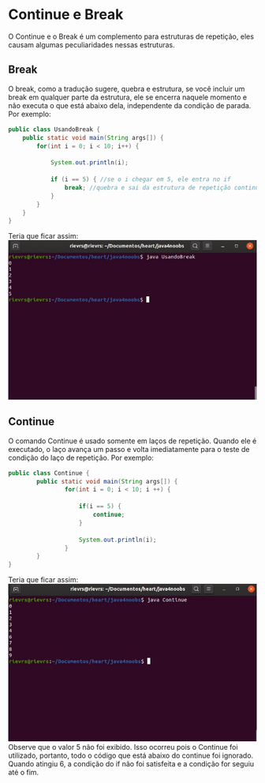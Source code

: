 <h1>Continue e Break</h1>

O Continue e o Break é um complemento para estruturas de repetição, eles causam algumas peculiaridades nessas estruturas.

<h2> Break </h2>
O break, como a tradução sugere, quebra e estrutura, se você incluir um break em qualquer parte da estrutura, ele se encerra naquele momento e não executa o que está abaixo dela, independente da condição de parada. Por exemplo:

```java
public class UsandoBreak {
    public static void main(String args[]) {
        for(int i = 0; i < 10; i++) {

            System.out.println(i);

            if (i == 5) { //se o i chegar em 5, ele entra no if
                break; //quebra e sai da estrutura de repetição continuando o código.
            }
        }
    }
}
```

Teria que ficar assim:
<img src="../4noobsAssets/break.jpeg">

<h2>Continue</h2>

O comando Continue é usado somente em laços de repetição. Quando ele é executado, o laço avança um passo e volta imediatamente para o teste de condição do laço de repetição. Por exemplo:

```java
public class Continue {
        public static void main(String args[]) {
                for(int i = 0; i < 10; i ++) {

                    if(i == 5) {
                        continue;
                    }

                    System.out.println(i);
                }
        }
}
```

Teria que ficar assim:
<img src="../4noobsAssets/Continue.jpeg">
Observe que o valor 5 não foi exibido. Isso ocorreu pois o Continue foi utilizado, portanto, todo o código que está abaixo do continue foi ignorado. Quando atingiu 6, a condição do if não foi satisfeita e a condição for seguiu até o fim.
